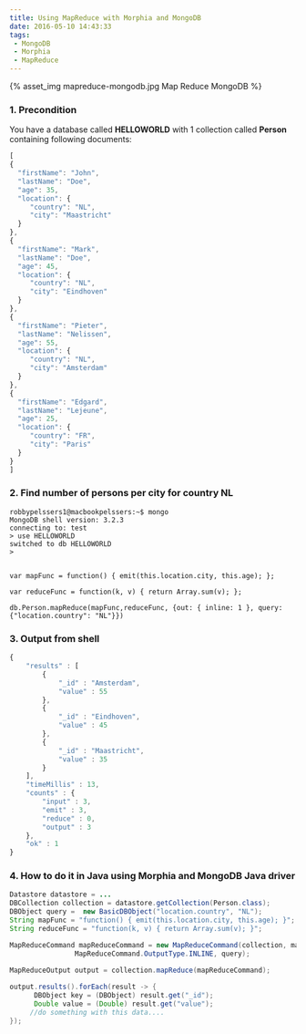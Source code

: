 ```yaml
---
title: Using MapReduce with Morphia and MongoDB
date: 2016-05-10 14:43:33
tags:
 - MongoDB
 - Morphia
 - MapReduce
---
```


 {% asset_img mapreduce-mongodb.jpg Map Reduce MongoDB %} 

### 1. Precondition

You have a database called **HELLOWORLD** with 1 collection called **Person** containing following documents:

```js
[
{
  "firstName": "John",
  "lastName": "Doe",
  "age": 35,
  "location": {
     "country": "NL",
     "city": "Maastricht"
  }
},
{
  "firstName": "Mark",
  "lastName": "Doe",
  "age": 45,  
  "location": {
     "country": "NL",
     "city": "Eindhoven"
  }
},
{
  "firstName": "Pieter",
  "lastName": "Nelissen",
  "age": 55,  
  "location": {
     "country": "NL",
     "city": "Amsterdam"
  }
},
{
  "firstName": "Edgard",
  "lastName": "Lejeune",
  "age": 25,   
  "location": {
     "country": "FR",
     "city": "Paris"
  }
}
]
```

### 2. Find number of persons per city for country NL

```
robbypelssers1@macbookpelssers:~$ mongo
MongoDB shell version: 3.2.3
connecting to: test
> use HELLOWORLD
switched to db HELLOWORLD
>


var mapFunc = function() { emit(this.location.city, this.age); };

var reduceFunc = function(k, v) { return Array.sum(v); };

db.Person.mapReduce(mapFunc,reduceFunc, {out: { inline: 1 }, query: {"location.country": "NL"}})

```

### 3. Output from shell

```js 
{
	"results" : [
		{
			"_id" : "Amsterdam",
			"value" : 55
		},
		{
			"_id" : "Eindhoven",
			"value" : 45
		},
		{
			"_id" : "Maastricht",
			"value" : 35
		}
	],
	"timeMillis" : 13,
	"counts" : {
		"input" : 3,
		"emit" : 3,
		"reduce" : 0,
		"output" : 3
	},
	"ok" : 1
}
```

### 4. How to do it in Java using Morphia and MongoDB Java driver

```java
Datastore datastore = ... 
DBCollection collection = datastore.getCollection(Person.class);
DBObject query =  new BasicDBObject("location.country", "NL");
String mapFunc = "function() { emit(this.location.city, this.age); }";
String reduceFunc = "function(k, v) { return Array.sum(v); }";

MapReduceCommand mapReduceCommand = new MapReduceCommand(collection, mapFunc, reduceFunc, null,
                MapReduceCommand.OutputType.INLINE, query);

MapReduceOutput output = collection.mapReduce(mapReduceCommand);
        
output.results().forEach(result -> {
      DBObject key = (DBObject) result.get("_id");
      Double value = (Double) result.get("value");
     //do something with this data....
});
```

